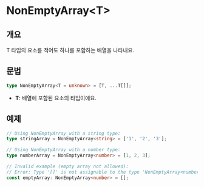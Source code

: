 # NonEmptyArray\<T>

## 개요

T 타입의 요소를 적어도 하나를 포함하는 배열을 나타내요.

## 문법

```ts
type NonEmptyArray<T = unknown> = [T, ...T[]];
```

- **T**: 배열에 포함된 요소의 타입이에요.

## 예제

```ts
// Using NonEmptyArray with a string type:
type stringArray = NonEmptyArray<string> = ['1', '2', '3'];

// Using NonEmptyArray with a number type:
type numberArray = NonEmptyArray<number> = [1, 2, 3];

// Invalid example (empty array not allowed):
// Error: Type '[]' is not assignable to the type 'NonEmptyArray<number>'.
const emptyArray: NonEmptyArray<number> = [];
```
